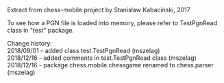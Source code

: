 ﻿Extract from chess-mobile project by Stanisław Kabaciński, 2017

To see how a PGN file is loaded into memory, please refer to TestPgnRead class in "test" package.

Change history:\
2018/09/01 - added class test.TestPgnRead (mszelag)\
2018/12/16 - added comments in test.TestPgnRead class (mszelag)\
2018/12/16 - package chess.mobile.chessgame renamed to chess.parser (mszelag)